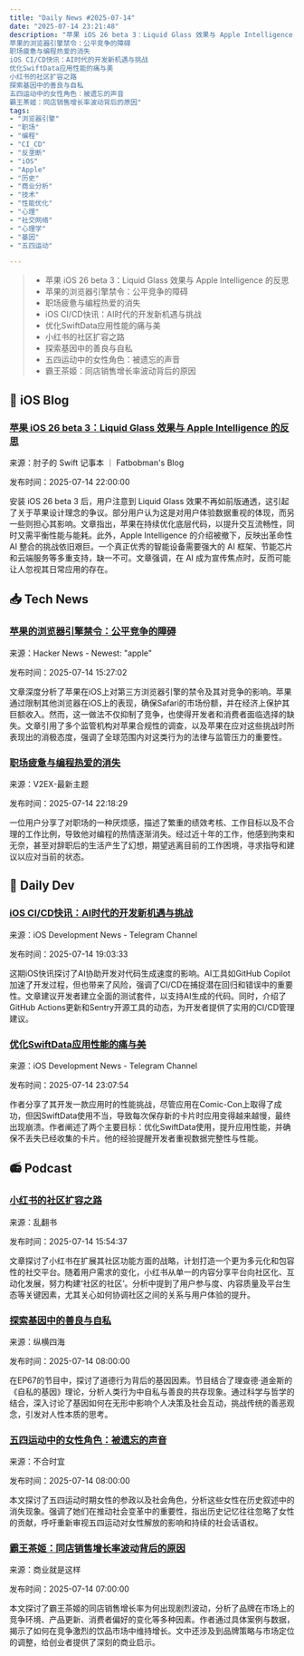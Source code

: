 ```yaml
---
title: "Daily News #2025-07-14"
date: "2025-07-14 23:21:48"
description: "苹果 iOS 26 beta 3：Liquid Glass 效果与 Apple Intelligence 的反思
苹果的浏览器引擎禁令：公平竞争的障碍
职场疲惫与编程热爱的消失
iOS CI/CD快讯：AI时代的开发新机遇与挑战
优化SwiftData应用性能的痛与美
小红书的社区扩容之路
探索基因中的善良与自私
五四运动中的女性角色：被遗忘的声音
霸王茶姬：同店销售增长率波动背后的原因"
tags: 
- "浏览器引擎"
- "职场"
- "编程"
- "CI_CD"
- "反垄断"
- "iOS"
- "Apple"
- "历史"
- "商业分析"
- "技术"
- "性能优化"
- "心理"
- "社交网络"
- "心理学"
- "基因"
- "五四运动"

---
```


> - 苹果 iOS 26 beta 3：Liquid Glass 效果与 Apple Intelligence 的反思
> - 苹果的浏览器引擎禁令：公平竞争的障碍
> - 职场疲惫与编程热爱的消失
> - iOS CI/CD快讯：AI时代的开发新机遇与挑战
> - 优化SwiftData应用性能的痛与美
> - 小红书的社区扩容之路
> - 探索基因中的善良与自私
> - 五四运动中的女性角色：被遗忘的声音
> - 霸王茶姬：同店销售增长率波动背后的原因

## 🍎 iOS Blog

### [苹果 iOS 26 beta 3：Liquid Glass 效果与 Apple Intelligence 的反思](https://fatbobman.com/zh/weekly/issue-093/)

来源：肘子的 Swift 记事本 ｜ Fatbobman's Blog

发布时间：2025-07-14 22:00:00

安装 iOS 26 beta 3 后，用户注意到 Liquid Glass 效果不再如前版通透，这引起了关于苹果设计理念的争议。部分用户认为这是对用户体验数据重视的体现，而另一些则担心其影响。文章指出，苹果在持续优化底层代码，以提升交互流畅性，同时又需平衡性能与能耗。此外，Apple Intelligence 的介绍被撤下，反映出革命性 AI 整合的挑战依旧艰巨。一个真正优秀的智能设备需要强大的 AI 框架、节能芯片和云端服务等多重支持，缺一不可。文章强调，在 AI 成为宣传焦点时，反而可能让人忽视其日常应用的存在。

## 📥 Tech News

### [苹果的浏览器引擎禁令：公平竞争的障碍](https://open-web-advocacy.org/blog/apples-browser-engine-ban-persists-even-under-the-dma/)

来源：Hacker News - Newest: "apple"

发布时间：2025-07-14 15:27:02

文章深度分析了苹果在iOS上对第三方浏览器引擎的禁令及其对竞争的影响。苹果通过限制其他浏览器在iOS上的表现，确保Safari的市场份额，并在经济上保护其巨额收入。然而，这一做法不仅抑制了竞争，也使得开发者和消费者面临选择的缺失。文章引用了多个监管机构对苹果合规性的调查，以及苹果在应对这些挑战时所表现出的消极态度，强调了全球范围内对这类行为的法律与监管压力的重要性。

### [职场疲惫与编程热爱的消失](https://www.v2ex.com/t/1145158)

来源：V2EX-最新主题

发布时间：2025-07-14 22:18:29

一位用户分享了对职场的一种厌烦感，描述了繁重的绩效考核、工作目标以及不合理的工作比例，导致他对编程的热情逐渐消失。经过近十年的工作，他感到拘束和无奈，甚至对辞职后的生活产生了幻想，期望逃离目前的工作困境，寻求指导和建议以应对当前的状态。

## 💾 Daily Dev

### [iOS CI/CD快讯：AI时代的开发新机遇与挑战](https://www.ioscinewsletter.com/issues/72/)

来源：iOS Development News - Telegram Channel

发布时间：2025-07-14 19:03:33

这期iOS快讯探讨了AI协助开发对代码生成速度的影响。AI工具如GitHub Copilot加速了开发过程，但也带来了风险，强调了CI/CD在捕捉潜在回归和错误中的重要性。文章建议开发者建立全面的测试套件，以支持AI生成的代码。同时，介绍了GitHub Actions更新和Sentry开源工具的动态，为开发者提供了实用的CI/CD管理建议。

### [优化SwiftData应用性能的痛与美](https://blog.jacobstechtavern.com/p/high-performance-swiftdata)

来源：iOS Development News - Telegram Channel

发布时间：2025-07-14 23:07:54

作者分享了其开发一款应用时的性能挑战，尽管应用在Comic-Con上取得了成功，但因SwiftData使用不当，导致每次保存新的卡片时应用变得越来越慢，最终出现崩溃。作者阐述了两个主要目标：优化SwiftData使用，提升应用性能，并确保不丢失已经收集的卡片。他的经验提醒开发者重视数据完整性与性能。

## 📻 Podcast

### [小红书的社区扩容之路](https://www.xiaoyuzhoufm.com/episode/6874b6ac60f8f77d4069fd85)

来源：乱翻书

发布时间：2025-07-14 15:54:37

文章探讨了小红书在扩展其社区功能方面的战略，计划打造一个更为多元化和包容性的社交平台。随着用户需求的变化，小红书从单一的内容分享平台向社区化、互动化发展，努力构建‘社区的社区’。分析中提到了用户参与度、内容质量及平台生态等关键因素，尤其关心如何协调社区之间的关系与用户体验的提升。

### [探索基因中的善良与自私](https://www.xiaoyuzhoufm.com/episode/6873574060f8f77d403bbf79)

来源：纵横四海

发布时间：2025-07-14 08:00:00

在EP67的节目中，探讨了道德行为背后的基因因素。节目结合了理查德·道金斯的《自私的基因》理论，分析人类行为中自私与善良的共存现象。通过科学与哲学的结合，深入讨论了基因如何在无形中影响个人决策及社会互动，挑战传统的善恶观念，引发对人性本质的思考。

### [五四运动中的女性角色：被遗忘的声音](https://www.xiaoyuzhoufm.com/episode/6873749093fd2d72b8edad6e)

来源：不合时宜

发布时间：2025-07-14 08:00:00

本文探讨了五四运动时期女性的参政以及社会角色，分析这些女性在历史叙述中的消失现象。强调了她们在推动社会变革中的重要性，指出历史记忆往往忽略了女性的贡献，呼吁重新审视五四运动对女性解放的影响和持续的社会话语权。

### [霸王茶姬：同店销售增长率波动背后的原因](https://www.xiaoyuzhoufm.com/episode/6873c9ed60f8f77d404bd8a3)

来源：商业就是这样

发布时间：2025-07-14 07:00:00

本文探讨了霸王茶姬的同店销售增长率为何出现剧烈波动，分析了品牌在市场上的竞争环境、产品更新、消费者偏好的变化等多种因素。作者通过具体案例与数据，揭示了如何在竞争激烈的饮品市场中维持增长。文中还涉及到品牌策略与市场定位的调整，给创业者提供了深刻的商业启示。
